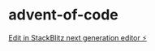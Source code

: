 # advent-of-code

[Edit in StackBlitz next generation editor ⚡️](https://stackblitz.com/~/github.com/leolade/advent-of-code)
